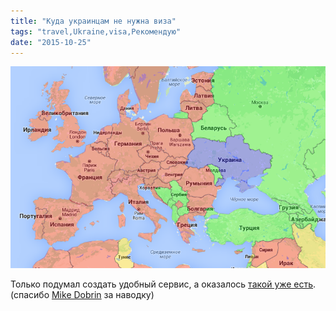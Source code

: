 ```yaml
---
title: "Куда украинцам не нужна виза"
tags: "travel,Ukraine,visa,Рекомендую"
date: "2015-10-25"
---
```


![visa for Ukrainians](images/Screenshot-2015-10-25-08.23.07.png)

Только подумал создать удобный сервис, а оказалось [такой уже есть](https://visareq.com/visas/UKR.html). (спасибо [Mike Dobrin](https://www.facebook.com/mike.dobrin) за наводку)
